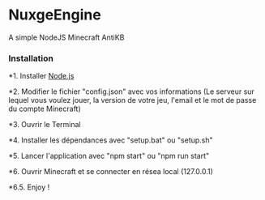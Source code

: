 # NuxgeEngine
A simple NodeJS Minecraft AntiKB

### Installation

*1. Installer [Node.js](https://nodejs.org/)

*2. Modifier le fichier "config.json" avec vos informations 
(Le serveur sur lequel vous voulez jouer, la version de votre jeu, l'email et le mot de passe du compte Minecraft)

*3. Ouvrir le Terminal

*4. Installer les dépendances avec "setup.bat" ou "setup.sh"

*5. Lancer l'application avec "npm start" ou "npm run start"

*6. Ouvrir Minecraft et se connecter en résea local (127.0.0.1)

*6.5. Enjoy !
